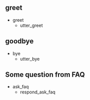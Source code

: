 ## greet
* greet
  - utter_greet

## goodbye
* bye
  - utter_bye

## Some question from FAQ
* ask_faq
    - respond_ask_faq